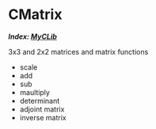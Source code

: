 # CMatrix

___Index: [MyCLib](../README.md)___

3x3 and 2x2 matrices and matrix functions
 - scale
 - add
 - sub
 - maultiply
 - determinant
 - adjoint matrix
 - inverse matrix
